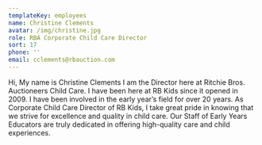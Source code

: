 ```yaml
---
templateKey: employees
name: Christine Clements
avatar: /img/christine.jpg
role: RBA Corporate Child Care Director
sort: 17
phone: ''
email: cclements@rbauction.com
---
```


Hi, My name is Christine Clements I am the Director here at Ritchie Bros. Auctioneers Child Care. I have been here at RB Kids since it opened in 2009. I have been involved in the early year’s field for over 20 years. As Corporate Child Care Director of  RB Kids, I take great pride in knowing that we strive for excellence and quality in child care. Our Staff of Early Years Educators are truly dedicated in offering high-quality care and child experiences.
